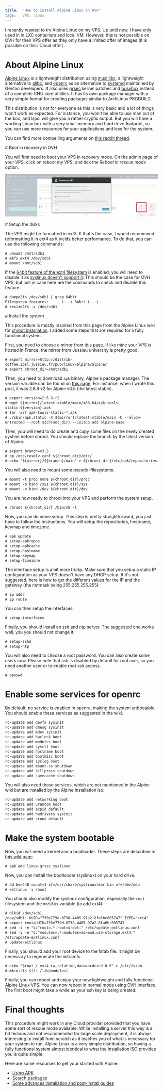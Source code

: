 ```yaml
---
title:  "How to install Alpine Linux on OVH"
tags:   VPS, linux
---
```


I recently wanted to try Alpine Linux on my VPS. Up until now, I have only
used in in LXC containers and local VM. However, this is not possible on
OVH for their VPS offer as they only have a limited offer of images (it is
possible on their Cloud offer).

# About Alpine Linux

[Alpine Linux][] is a lightweight distribution using [musl libc][],
a lightweight alternative to [glibc][], and [openrc][] as an alternative
to [systemd][] maintained by Gentoo developers. It also uses [grsec][] kernel
patches and [busybox][] instead of a complete GNU core utilities. It has its
own package manager with a very simple format for creating packages similar to
ArchLinux PKGBUILD.

This distribution is not for everyone as this is very basic and a lot of
things won't work as expected. For instance, you won't be able to use man
out of the box, and lspci will give you a rather cryptic output. But you
will have a working Linux box with a very small memory and hard drive
footprint, so you can use more resources for your applications and less
for the system.

You can find more compelling arguments on [this reddit
thread][reddit_alpine_linux].

# Boot in recovery in OVH

You will first need to boot your VPS in recovery mode. On the admin page
of your VPS, click on reboot my VPS, and tick the *Reboot in rescue mode*
option.

![Reboot in rescue mode](/images/ovh-reboot-in-rescue-mode.png)

# Setup the disks

The VPS might be formatted in ext3. If that's the case, I would
recommend reformatting it in ext4 as it yields better performance. To do
that, you can use the following commands:

```
# umount /mnt/sdb1
# mkfs.ext4 /dev/sdb1
# mount /mnt/sdb1
```

If the [64bit feature of the ext4 filesystem][64bit_ext4] is enabled, you will
need to disable it as [syslinux doesn't support it][syslinux_ext4]. This should
be the case for OVH VPS, but just in case here are the commands to check and
disable this feature.

```
# dumpe2fs /dev/sdb1 | grep 64bit
Filesystem features:      (...) 64bit (...)
# resize2fs -s /dev/sdb1
```

# Install the system

This procedure is mostly inspired from this page from the Alpine Linux wiki for
[chroot installation][]. I added some steps that are required for a fully
functional system.

First, you need to choose a mirror from [this page][alpine_mirrors]. If like
mine your VPS is hosted in France, the mirror from Jussieu university is pretty
good.

```
# export mirror=http://distrib-coffee.ipsl.jussieu.fr/pub/linux/alpine/alpine/
# export chroot_dir=/mnt/sdb1
```

Then, you need to download `apk` binary, Alpine's package manager. The version
variable can be found on [this page][apk_tools_version]. For instance, when I
wrote this post, it was 2.6.8-r2 for Alpine v3.5 (the latest stable).

```
# export version=2.6.8-r2
# wget ${mirror}/latest-stable/main/x86_64/apk-tools-static-${version}.apk
# tar -xzf apk-tools-static-*.apk
# ./sbin/apk.static -X ${mirror}/latest-stable/main -U --allow-untrusted --root ${chroot_dir} --initdb add alpine-base
```

Then, you will need to do create and copy some files on the newly created
system before chroot. You should replace the branch by the latest version of
Alpine.

```
# export branch=v3.5
# cp /etc/resolv.conf ${chroot_dir}/etc/
# echo "${mirror}/${branch}/main" > ${chroot_dir}/etc/apk/repositories
```

You will also need to mount some pseudo-filesystems.

```
# mount -t proc none ${chroot_dir}/proc
# mount -o bind /sys ${chroot_dir}/sys
# mount -o bind /dev ${chroot_dir}/dev
```

You are now ready to chroot into your VPS and perform the system setup.

```
# chroot ${chroot_dir} /bin/sh -l
```

Now, you can do some setup. This step is pretty straightforward, you just have
to follow the instructions. You will setup the repositories, hostname, keymap
and timezone.

```
# apk update
# setup-apkrepos
# setup-apkcache
# setup-hostname
# setup-keymap
# setup-timezone
```

The interface setup is a bit more tricky. Make sure that you setup a static IP
configuration as your VPS doesn't have any DHCP setup. If it's not suggested,
here is how to get the different values for the IP and the gateway (the netmask
being 255.255.255.255):

```
# ip addr
# ip route
```

You can then setup the interfaces:

```
# setup-interfaces
```

Finally, you should install an ssh and ntp server. The suggested one works
well, you you should not change it.

```
# setup-sshd
# setup-ntp
```

You will also need to choose a root password. You can also create some users
now. Please note that ssh is disabled by default for root user, so you need
another user or to enable root ssh access.

```
# passwd
```

# Enable some services for openrc

By default, no service is enabled in openrc, making the system unbootable. You
should enable these services as suggested in the wiki.

```
rc-update add devfs sysinit
rc-update add dmesg sysinit
rc-update add mdev sysinit
rc-update add hwclock boot
rc-update add modules boot
rc-update add sysctl boot
rc-update add hostname boot
rc-update add bootmisc boot
rc-update add syslog boot
rc-update add mount-ro shutdown
rc-update add killprocs shutdown
rc-update add savecache shutdown
```

You will also need those services, which are not mentioned in the Alpine wiki
but are installed by the Alpine installation iso.

```
rc-update add networking boot
rc-update add urandom boot
rc-update add acpid default
rc-update add hwdrivers sysinit
rc-update add crond default
```

# Make the system bootable

Now, you will need a kernel and a bootloader. These steps are described in
[this wiki page][install_to_disk].

```
# apk add linux-grsec syslinux
```

Now, you can install the bootloader (syslinux) on your hard drive.

```
# dd bs=440 count=1 if=/usr/share/syslinux/mbr.bin of=/dev/sdb
# extlinux -i /boot
```

You should also modify the syslinux configuration, especially the `root`
filesystem and the `modules` variable (to add ext4):

```
# blkid /dev/sdb1
/dev/sdb1: UUID="730e779d-8738-4405-97a2-8fa6bc005747" TYPE="ext4"
# export root=UUID=730e779d-8738-4405-97a2-8fa6bc005747
# sed -i -e "s:^root=.*:root=$root:" /etc/update-extlinux.conf
# sed -i -e "s:^modules=.*:modules=sd-mod,usb-storage,ext4:" /etc/update-extlinux.conf
# update-extlinux
```

Finally, you should add your root device to the fstab file. It might be
necessary to regenerate the initramfs.

```
# echo "$root / ext4 rw,relatime,data=ordered 0 0" > /etc/fstab
# mkinitfs $(ls /lib/modules)
```

Finally, you can reboot and enjoy your new lightweight and fully functional
Alpine Linux VPS. You can now reboot in normal mode using OVH interface. The
first boot might take a while as your ssh key is being created.

# Final thoughts

This procedure might work in any Cloud provider provided that you have some
sort of rescue mode available. While installing a server this way is a bit
tedious and not recommended for large scale deployment, it is always
interesting to install from scratch as it teaches you of what is necessary for
your system to run. Alpine Linux is a very simple distribution, so having a
fully functional system almost identical to what the installation ISO provides
you is quite simple.

Here are some resources to get your started with Alpine:

* [Using APK](https://wiki.alpinelinux.org/wiki/Alpine_Linux_package_management)
* [Search packages](https://pkgs.alpinelinux.org/packages)
* [Some advances installation and post-install guides](https://wiki.alpinelinux.org/wiki/Installation)

[Alpine Linux]:        https://alpinelinux.org/
[glibc]:               https://www.gnu.org/software/libc/
[openrc]:              https://wiki.gentoo.org/wiki/Project:OpenRC
[systemd]:             https://www.freedesktop.org/wiki/Software/systemd/
[musl libc]:           https://www.musl-libc.org/
[grsec]:               https://grsecurity.net/
[busybox]:             https://busybox.net/about.html
[64bit_ext4]:          https://ext4.wiki.kernel.org/index.php/Ext4_Disk_Layout#Blocks
[syslinux_ext4]:       http://www.syslinux.org/wiki/index.php?title=Filesystem#ext
[reddit_alpine_linux]: https://www.reddit.com/r/linux/comments/3mqqtx/alpine_linux_why_no_one_is_using_it/
[chroot installation]: https://wiki.alpinelinux.org/wiki/Installing_Alpine_Linux_in_a_chroot
[alpine_mirrors]:      http://nl.alpinelinux.org/alpine/MIRRORS.txt
[apk_tools_version]:   https://pkgs.alpinelinux.org/packages?name=apk-tools-static&branch=&repo=&arch=&maintainer=
[install_to_disk]:     https://wiki.alpinelinux.org/wiki/Install_to_disk
